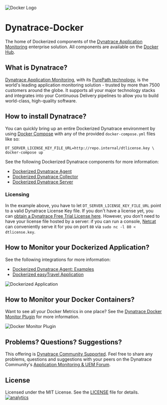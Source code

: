 ![Docker Logo](https://github.com/Dynatrace/Dynatrace-Docker/blob/images/docker-logo.png)

# Dynatrace-Docker

The home of Dockerized components of the [Dynatrace Application Monitoring](http://www.dynatrace.com/docker) enterprise solution. All components are available on the [Docker Hub](https://hub.docker.com/u/dynatrace/).

## What is Dynatrace?

[Dynatrace Application Monitoring](http://www.dynatrace.com/en/products/application-monitoring.html), with its [PurePath technology](http://www.dynatrace.com/en_us/application-performance-management/products/purepath-technology.html), is the world's leading application monitoring solution - trusted by more than 7500 customers around the globe. It supports all your major technology stacks and integrates into your Continuous Delivery pipelines to allow you to build world-class, high-quality software.

## How to install Dynatrace?

You can quickly bring up an entire Dockerized Dynatrace environment by using [Docker Compose](https://docs.docker.com/compose/) with any of the provided `docker-compose.yml` files like so:

```
DT_SERVER_LICENSE_KEY_FILE_URL=http://repo.internal/dtlicense.key \
docker-compose up
```

See the following Dockerized Dynatrace components for more information:

- [Dockerized Dynatrace Agent](https://github.com/Dynatrace/Dynatrace-Docker/tree/6.2/Dynatrace-Agent)
- [Dockerized Dynatrace Collector](https://github.com/Dynatrace/Dynatrace-Docker/tree/6.2/Dynatrace-Collector)
- [Dockerized Dynatrace Server](https://github.com/Dynatrace/Dynatrace-Docker/tree/6.2/Dynatrace-Server)

### Licensing

In the example above, you have to let `DT_SERVER_LICENSE_KEY_FILE_URL` point to a valid Dynatrace License Key file. If you don't have a license yet, you can [obtain a Dynatrace Free Trial License here](http://bit.ly/dttrial-docker-github). However, you don't need to have your license file hosted by a server: if you can run a console, [Netcat](https://en.wikipedia.org/wiki/Netcat) can conveniently serve it for you on port `80` via `sudo nc -l 80 < dtlicense.key`.

## How to Monitor your Dockerized Application?

See the following integrations for more information:

- [Dockerized Dynatrace Agent: Examples](https://github.com/Dynatrace/Dynatrace-Docker/tree/6.2/Dynatrace-Agent-Examples)
- [Dockerized easyTravel Application](https://github.com/Dynatrace/Dynatrace-easyTravel-Docker)

![Dockerized Application](https://github.com/Dynatrace/Dynatrace-Docker/blob/images/dockerized-application.png)

## How to Monitor your Docker Containers?

Want to see all your Docker Metrics in one place? See the [Dynatrace Docker Monitor Plugin](https://community.dynatrace.com/community/display/DL/Docker+Monitor+Plugin) for more information.

![Docker Monitor Plugin](https://github.com/Dynatrace/Dynatrace-Docker/blob/images/docker-monitor-plugin.png)

## Problems? Questions? Suggestions?

This offering is [Dynatrace Community Supported](https://community.dynatrace.com/community/display/DL/Support+Levels#SupportLevels-Communitysupported/NotSupportedbyDynatrace(providedbyacommunitymember)). Feel free to share any problems, questions and suggestions with your peers on the Dynatrace Community's [Application Monitoring & UEM Forum](https://answers.dynatrace.com/spaces/146/index.html).

## License

Licensed under the MIT License. See the [LICENSE](https://github.com/Dynatrace/Dynatrace-Docker/blob/6.2/LICENSE) file for details.
[![analytics](https://www.google-analytics.com/collect?v=1&t=pageview&_s=1&dl=https%3A%2F%2Fgithub.com%2FdynaTrace&dp=%2FDynatrace-Docker&dt=Dynatrace-Docker&_u=Dynatrace~&cid=github.com%2FdynaTrace&tid=UA-54510554-5&aip=1)]()
